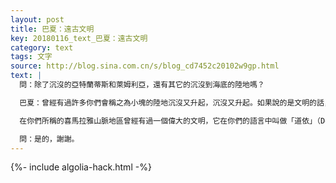 ```yaml
---
layout: post
title: 巴夏：遠古文明
key: 20180116_text_巴夏：遠古文明
category: text
tags: 文字
source: http://blog.sina.com.cn/s/blog_cd7452c20102w9gp.html
text: |
  問：除了沉沒的亞特蘭蒂斯和萊姆利亞，還有其它的沉沒到海底的陸地嗎？

  巴夏：曾經有過許多你們會稱之為小塊的陸地沉沒又升起，沉沒又升起。如果說的是文明的話，曾經有過許多文明，曾經存在於如今仍是陸地的陸地表面，但是已經，由於其它的原因，用你們的話來說，被抹除了。

  在你們所稱的喜馬拉雅山脈地區曾經有過一個偉大的文明，它在你們的語言中叫做「道依」（Dowi），它主要是被埋在了沙海下面。你們在你們所稱的南美洲的邊緣區域正不斷發現有文明的遺蹟。在你們稱作非洲大陸的區域也有幾個，仍未被發現，位置是在該大陸的中央區域。有一個文明的外延，位於你們所稱的不列顛群島的曼島（Isle of Mann）海岸外。還有一些，尚未被發現，而且相當長一段時間內也不會被發現，位置是在你們所稱的極地地區。這是否回答了你的問題？

  問：是的，謝謝。
---
```


{%- include algolia-hack.html -%}
